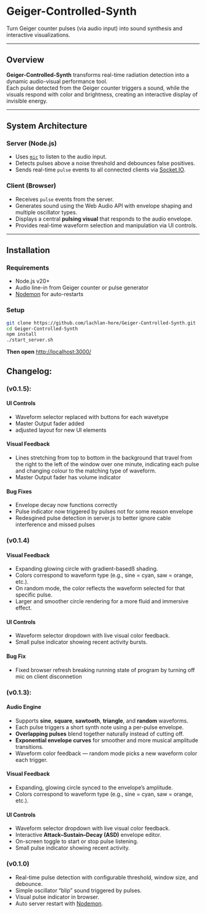 # Geiger-Controlled-Synth

Turn Geiger counter pulses (via audio input) into sound synthesis and interactive visualizations.

---

## Overview

**Geiger-Controlled-Synth** transforms real-time radiation detection into a dynamic audio-visual performance tool.  
Each pulse detected from the Geiger counter triggers a sound, while the visuals respond with color and brightness, creating an interactive display of invisible energy.


---

## System Architecture

### **Server (Node.js)**
- Uses [`mic`](https://www.npmjs.com/package/mic) to listen to the audio input.
- Detects pulses above a noise threshold and debounces false positives.
- Sends real-time `pulse` events to all connected clients via [Socket.IO](https://socket.io/).

### **Client (Browser)**
- Receives `pulse` events from the server.
- Generates sound using the Web Audio API with envelope shaping and multiple oscillator types.
- Displays a central **pulsing visual** that responds to the audio envelope.
- Provides real-time waveform selection and manipulation via UI controls.

---


## Installation

### Requirements
- Node.js v20+
- Audio line-in from Geiger counter or pulse generator
- [Nodemon](https://www.npmjs.com/package/nodemon) for auto-restarts

### Setup
```bash
git clone https://github.com/lachlan-hore/Geiger-Controlled-Synth.git
cd Geiger-Controlled-Synth
npm install
./start_server.sh
```
**Then open** [http://localhost:3000/](http://localhost:3000/)

## Changelog:

### (v0.1.5):
#### **UI Controls**
- Waveform selector replaced with buttons for each wavetype
- Master Output fader added
- adjusted layout for new UI elements

#### **Visual Feedback**
- Lines stretching from top to bottom in the background that travel from the right to the left of the window over one minute, indicating each pulse and changing colour to the matching type of waveform.
- Master Output fader has volume indicator

#### **Bug Fixes**
- Envelope decay now functions correctly
- Pulse indicator now triggered by pulses not for some reason envelope
- Redesgined pulse detection in server.js to better ignore cable interference and missed pulses

### (v0.1.4)
#### **Visual Feedback**
- Expanding glowing circle with gradient-basedß shading.
- Colors correspond to waveform type (e.g., sine = cyan, saw = orange, etc.).
- On random mode, the color reflects the waveform selected for that specific pulse.
- Larger and smoother circle rendering for a more fluid and immersive effect.

#### **UI Controls**
- Waveform selector dropdown with live visual color feedback.
- Small pulse indicator showing recent activity bursts.

#### **Bug Fix**
- Fixed browser refresh breaking running state of program by turning off mic on client disconnetion

### (v0.1.3):
#### **Audio Engine**
- Supports **sine**, **square**, **sawtooth**, **triangle**, and **random** waveforms.
- Each pulse triggers a short synth note using a per-pulse envelope.
- **Overlapping pulses** blend together naturally instead of cutting off.
- **Exponential envelope curves** for smoother and more musical amplitude transitions.
- Waveform color feedback — random mode picks a new waveform color each trigger.

#### **Visual Feedback**
- Expanding, glowing circle synced to the envelope’s amplitude.
- Colors correspond to waveform type (e.g., sine = cyan, saw = orange, etc.).

#### **UI Controls**
- Waveform selector dropdown with live visual color feedback.
- Interactive **Attack–Sustain–Decay (ASD)** envelope editor.
- On-screen toggle to start or stop pulse listening.
- Small pulse indicator showing recent activity.

### (v0.1.0)
- Real-time pulse detection with configurable threshold, window size, and debounce.
- Simple oscillator “blip” sound triggered by pulses.
- Visual pulse indicator in browser.
- Auto server restart with [Nodemon](https://www.npmjs.com/package/nodemon).
